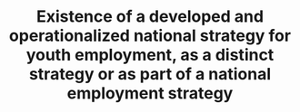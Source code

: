 ---
title: >-
  Existence  of  a  developed  and  operationalized  national  strategy  for  youth  employment,  as  a  distinct  strategy  or  as  part  of  a  national  employment  strategy
permalink: /8-b-1/
sdg_goal: 8
layout: indicator
indicator: 8.b.1
indicator_variable: null
graph: null
graph_type_description: null
graph_status_notes: UNK
variable_description: null
variable_notes: null
un_designated_tier: '3'
un_custodial_agency: 'ILO  (Partnering  Agencies:  Word  Bank,  OECD)'
target_id: 8.b
has_metadata: true
rationale_interpretation: >-
  Total  public  expenditure  in  social  protection  and  employment  programmes  synthesizes  the  overall  public  redistributive  and  employment  promotion  efforts.  Calculating  it  as  a  percentage  of  the  national  budget  and  the  GDP  allows  for  the  analysis  of  its  relative  place  in  the  national  economy  as  a  whole.  The  collective  bargaining  coverage  rate  provides  a  measure  of  the  reach  of  collective  bargaining  agreements  and,  as  such,  can  help  in  assessing  and  monitoring  the  development  of  industrial  relations.
goal_meta_link: 'http://unstats.un.org/sdgs/files/metadata-compilation/Metadata-Goal-8.pdf'
goal_meta_link_page: 54
target: >-
  By  2020,  develop  and  operationalize  a  global  strategy  for  youth  employment  and  implement  the  Global  Jobs  Pact  of  the  International  Labour  Organization.
indicator_name: >-
  Existence  of  a  developed  and  operationalized  national  strategy  for  youth  employment,  as  a  distinct  strategy  or  as  part  of  a  national  employment  strategy
indicator_definition: >-
  This  indicator  represents  the  total  public  expenditure  in  social  protection  and  employment  programmes  expressed  as  a  percentage  of  the  national  budget  and  the  Gross  Domestic  Product  (GDP).  It  also  includes  the  collective  bargaining  coverage  rate,  which  is  calculated  as  the  percentage  of  employees  whose  pay  and  conditions  of  employment  are  determined  by  one  or  more  collective  agreements.  A  collective  bargaining  agreement  refers  to  "all  agreements  in  writing  regarding  working  conditions  and  terms  of  employment  concluded  between  an  employer,  a  group  of  employers  or  one  or  more  employers  organizations,  on  the  one  hand,  and  one  or  more  representative  workers  organizations,  on  the  other"  (ILO  Collective  Agreements  Recommendation,  1951).
source_title: null
source_notes: null
published: true  

---